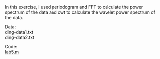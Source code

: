 In this exercise, I used periodogram and FFT to calculate the power spectrum of the data and cwt to calculate the wavelet power spectrum of the data.

Data: <br>
ding-data1.txt <br>
ding-data2.txt <br>

Code: <br>
[lab5.m](https://github.com/LilianYou/Geography_Analytics/blob/main/The%20power%20of%20linear%20model/lab5.m)
